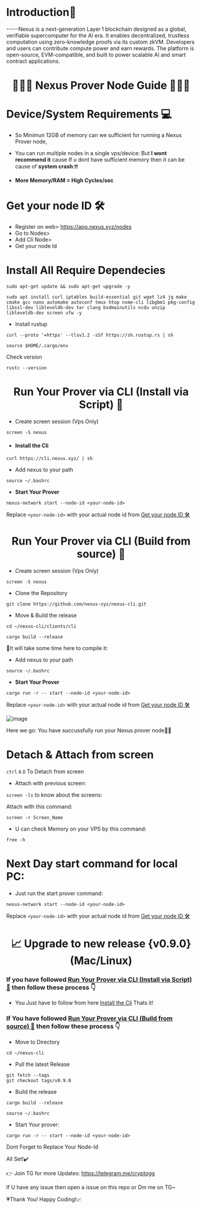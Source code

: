 <div align="left">

#   **Introduction📔**

</div>

-----Nexus is a next-generation Layer 1 blockchain designed as a global, verifiable supercomputer for the AI era. It enables decentralized, trustless computation using zero-knowledge proofs via its custom zkVM. Developers and users can contribute compute power and earn rewards. The platform is open-source, EVM-compatible, and built to power scalable AI and smart contract applications.


<div align="center">

#  👨🏻‍💻 **Nexus Prover Node Guide** 👨🏻‍💻

</div>


# Device/System Requirements 💻

* So Minimun 12GB of memory can we sufficient for running a Nexus Prover node, 

* You can run multiple nodes in a single vps/device: But **I wont recommend it** cause If u dont have sufficient memory then it can be cause of **system crash**:❗❗

* **More Memory/RAM = High Cycles/sec**

# Get your node ID 🛠


* Register on web> https://app.nexus.xyz/nodes
* Go to Nodes>
* Add Cli Node> 
* Get your node Id


# Install All Require Dependecies


```
sudo apt-get update && sudo apt-get upgrade -y
```

```
sudo apt install curl iptables build-essential git wget lz4 jq make cmake gcc nano automake autoconf tmux htop nvme-cli libgbm1 pkg-config libssl-dev libleveldb-dev tar clang bsdmainutils ncdu unzip libleveldb-dev screen ufw -y
```

* Install rustup

```
curl --proto '=https' --tlsv1.2 -sSf https://sh.rustup.rs | sh
```

```
source $HOME/.cargo/env
```

Check version

```
rustc --version
```


<div align="center">

#  Run Your Prover via CLI (Install via Script) 🍥

</div>



* Create screen session (Vps Only)

```
screen -S nexus
```


* ####  Install the Cli

```
curl https://cli.nexus.xyz/ | sh
```

* Add nexus to your path

```
source ~/.bashrc
```

* **Start Your Prover**

```
nexus-network start --node-id <your-node-id>
```

Replace `<your-node-id>` with your actual node id from [Get your node ID 🛠](https://github.com/Mayankgg01/Nexus_Prover_Node_Guide/edit/main/README.md#get-your-node-id-)



<div align="center">

#  Run Your Prover via CLI (Build from source) 🍥

</div>


* Create screen session (Vps Only)

```
screen -S nexus
```

* Clone the Repository


```
git clone https://github.com/nexus-xyz/nexus-cli.git
```

* Move & Build the release

```
cd ~/nexus-cli/clients/cli
```

```
cargo build --release
```


🔺It will take some time here to compile it:


* Add nexus to your path

```
source ~/.bashrc
```


* **Start Your Prover**

```
cargo run -r -- start --node-id <your-node-id>
```

Replace `<your-node-id>` with your actual node id from [Get your node ID 🛠](https://github.com/Mayankgg01/Nexus_Prover_Node_Guide/edit/main/README.md#get-your-node-id-)




![image](https://github.com/user-attachments/assets/a2c9bb37-e72b-4c42-8d7a-14554de938e5)


Here we go: You have succussfully run your Nexus prover node🚀😙


# Detach & Attach from screen

`ctrl` `A` `D` To Detach from screen 

* Attach with previous screen:


`screen -ls` to know about the screens:

Attach with this command:

`screen -r Screen_Name` 



* U can check Memory on your VPS by this command:

```
free -h
```


# Next Day start command for local PC:

* Just run the start prover command:

```
nexus-network start --node-id <your-node-id>
```

Replace `<your-node-id>` with your actual node id from [Get your node ID 🛠](https://github.com/Mayankgg01/Nexus_Prover_Node_Guide/edit/main/README.md#get-your-node-id-)



<div align="center">

# 📈 Upgrade to new release {v0.9.0}     (Mac/Linux)

</div>


### If you have followed [Run Your Prover via CLI (Install via Script) 🍥](https://github.com/Mayankgg01/Nexus_Prover_Node_Guide?tab=readme-ov-file#run-your-prover-via-cli-install-via-script-) then follow these process 👇


* You Just have to follow from here [Install the Cli](https://github.com/Mayankgg01/Nexus_Prover_Node_Guide/edit/main/README.md#install-the-cli) Thats it!





### If You have followed [Run Your Prover via CLI (Build from source) 🍥](https://github.com/Mayankgg01/Nexus_Prover_Node_Guide?tab=readme-ov-file#run-your-prover-via-cli-build-from-source-) then follow these process 👇



* Move to Directory

```
cd ~/nexus-cli
```

* Pull the latest Release

```
git fetch --tags
git checkout tags/v0.9.0
```

* Build the release

```
cargo build --release
```

```
source ~/.bashrc
```

* Start Your prover:

```
cargo run -r -- start --node-id <your-node-id>
```

Dont Forget to Replace Your Node-Id

All Set!✔️


👉 Join TG for more Updates: https://telegram.me/cryptogg

If U have any issue then open a issue on this repo or Dm me on TG~

💗Thank You! Happy Coding!📈
